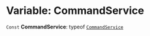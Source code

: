 # Variable: CommandService

`Const` **CommandService**: typeof [`CommandService`](/en/auto-docs/command/variables/CommandService-1.md)
